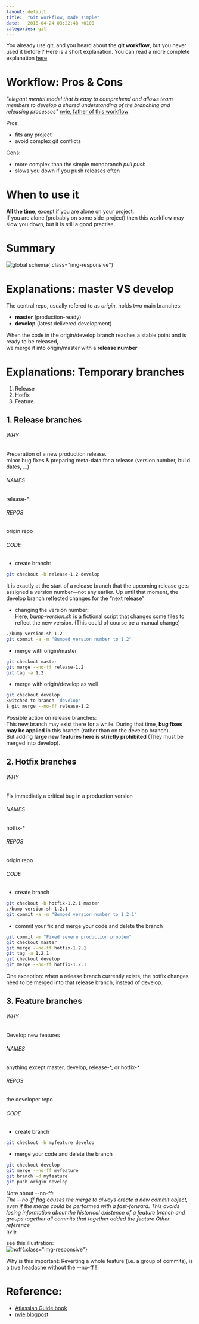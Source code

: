 ```yaml
---
layout: default
title:  "Git workflow, made simple"
date:   2018-04-24 03:22:48 +0100
categories: git
---
```


You already use git, and you heard about the **git workflow**, but you never used it before ? Here is a short explanation. You can read a more complete explanation [here][nvie]

#  Workflow: Pros & Cons

_"elegant mental model that is easy to comprehend and allows team members to develop a shared understanding of the branching and releasing processes"_ [nvie, father of this workflow][nvie]  

Pros:
* fits any project   
* avoid complex git conflicts  

Cons:
* more complex than the simple monobranch _pull push_
* slows you down if you push releases often

# When to use it  

**All the time**, except if you are alone on your project.  
If you are alone (probably on some side-project) then this workflow may slow you down, but it is still a good practise.  


# Summary  

![global schema](https://imagebin.ca/v/3zhcT2rdUXvP){:class="img-responsive"}  



# Explanations: master VS develop
The central repo, usually refered to as _origin_, holds two main branches:  

*  **master** (production-ready)  
*  **develop** (latest delivered development)

When the code in the origin/develop branch reaches a stable point and is ready to be released,  
we merge it into origin/master with a **release number**


# Explanations: Temporary branches

1.  Release  
2.  Hotfix  
3.  Feature  


## 1. Release branches


###### WHY
Preparation of a new production release.  
minor bug fixes & preparing meta-data for a release (version number, build dates, ...)
###### NAMES
release-\*
###### REPOS
origin repo  
###### CODE
* create branch:  
```bash
git checkout -b release-1.2 develop
```
It is exactly at the start of a release branch that the upcoming release gets assigned a version number—not any earlier. Up until that moment, the develop branch reflected changes for the “next release”  

* changing the version number:  
Here, _bump-version.sh_ is a fictional script that changes some files to reflect the new version. (This could of course be a manual change)
```bash
./bump-version.sh 1.2
git commit -a -m "Bumped version number to 1.2"
```

* merge with origin/master
```bash
git checkout master
git merge --no-ff release-1.2
git tag -a 1.2  
```  
* merge with origin/develop as well
```bash  
git checkout develop
Switched to branch 'develop'
$ git merge --no-ff release-1.2
```  

Possible action on release branches:  
This new branch may exist there for a while. During that time, **bug fixes may be applied** in this branch (rather than on the develop branch).  
But adding **large new features here is strictly prohibited** (They must be merged into develop).   


## 2. Hotfix branches

###### WHY
Fix immediatly a critical bug in a production version
###### NAMES
hotfix-\*
###### REPOS
origin repo  
###### CODE
* create branch  
```bash
git checkout -b hotfix-1.2.1 master
./bump-version.sh 1.2.1
git commit -a -m "Bumped version number to 1.2.1"
```

* commit your fix and merge your code and delete the branch
```bash
git commit -m "Fixed severe production problem"
git checkout master
git merge --no-ff hotfix-1.2.1
git tag -a 1.2.1
git checkout develop
git merge --no-ff hotfix-1.2.1
```

One exception: when a release branch currently exists, the hotfix changes need to be merged into that release branch, instead of develop.

## 3. Feature branches

###### WHY
Develop new features
###### NAMES
anything except master, develop, release-\*, or hotfix-\*
###### REPOS
the developer repo  
###### CODE
* create branch
```bash
git checkout -b myfeature develop
```
* merge your code and delete the branch
```bash
git checkout develop
git merge --no-ff myfeature
git branch -d myfeature
git push origin develop
```

Note about --no-ff:  
_The --no-ff flag causes the merge to always create a new commit object, even if the merge could be performed with a fast-forward. This avoids losing information about the historical existence of a feature branch and groups together all commits that together added the feature
Other reference_  
[nvie][nvie]  

see this illustration:  
![noff]( https://imagebin.ca/v/3zi9C9NXkwd8){:class="img-responsive"}   


Why is this important: Reverting a whole feature (i.e. a group of commits), is a true headache without the --no-ff !


# Reference:
* [Atlassian Guide book][atlassian]
* [nvie blogpost][nvie]  

[nvie]: http://nvie.com/about/
[atlassian]: https://www.atlassian.com/git/tutorials/comparing-workflows/gitflow-workflow
